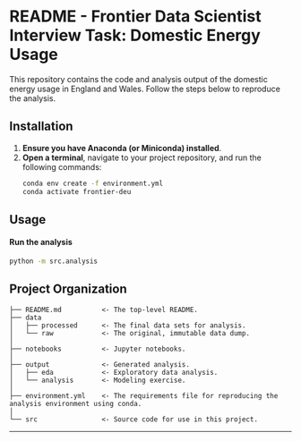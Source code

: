 # README - Frontier Data Scientist Interview Task: Domestic Energy Usage

This repository contains the code and analysis output of the domestic energy usage in England and Wales. Follow the steps below to reproduce the analysis.

## Installation

1. **Ensure you have Anaconda (or Miniconda) installed**.
2. **Open a terminal**, navigate to your project repository, and run the following commands:
    ```sh
    conda env create -f environment.yml
    conda activate frontier-deu
    ```

## Usage

#### Run the analysis
```sh
python -m src.analysis
```

## Project Organization

```
├── README.md          <- The top-level README.
├── data
│   ├── processed      <- The final data sets for analysis.
│   └── raw            <- The original, immutable data dump.
│            
├── notebooks          <- Jupyter notebooks.
│
├── output             <- Generated analysis.
│   ├── eda            <- Exploratory data analysis.
│   └── analysis       <- Modeling exercise.
│
├── environment.yml    <- The requirements file for reproducing the analysis environment using conda.
│    
└── src                <- Source code for use in this project.
```

---